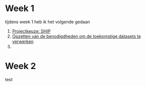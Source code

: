 # Week 1

tijdens week 1 heb ik het volgende gedaan
1. [Projectkeuze: SHIP]()
2. [Opzetten van de benodigdheden om de toekomstige datasets te verwerken]()
3. 

# Week 2

test